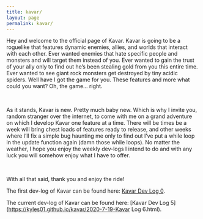 ```yaml
---
title: kavar/
layout: page
permalink: kavar/
---
```


Hey and welcome to the official page of Kavar. Kavar is going to be a roguelike that features dynamic enemies, allies, and worlds that interact with each other. Ever wanted enemies that hate specific people and monsters and will target them instead of you. Ever wanted to gain the trust of your ally only to find out he’s been stealing gold from you this entire time. Ever wanted to see giant rock monsters get destroyed by tiny acidic spiders. Well have I got the game for you. 
These features and more what could you want? Oh, the game… right.

&nbsp;

As it stands, Kavar is new. Pretty much baby new. Which is why I invite you, random stranger over the internet, to come with me on a grand adventure on which I develop Kavar one feature at a time. There will be times be a week will bring chest loads of features ready to release, and other weeks where I’ll fix a simple bug haunting me only to find out I’ve put a while loop in the update function again (damn those while loops). No matter the weather, I hope you enjoy the weekly dev-logs I intend to do and with any luck you will somehow enjoy what I have to offer.

&nbsp;

With all that said, thank you and enjoy the ride!



The first dev-log of Kavar can be found here: [Kavar Dev Log 0](https://kyles01.github.io/introduction/2020/06/10/Kavar-Log-0.html).

The current dev-log of Kavar can be found here: [Kavar Dev Log 5](https://kyles01.github.io/kavar/2020-7-19-Kavar Log 6.html).
